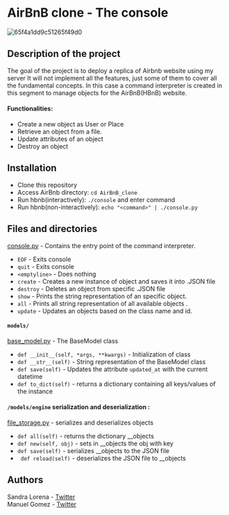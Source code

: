 #  AirBnB clone - The console
![65f4a1dd9c51265f49d0](https://user-images.githubusercontent.com/25884337/140618660-12cbf53d-6ab2-4f48-9f3a-32cda5a23817.png)
## Description of the project
The goal of the project is to deploy a replica of Airbnb website using my
server It will not implement all the features, just some of them to cover all
the fundamental concepts.
In this case a command interpreter is created in this segment to manage objects for the AirBnB(HBnB) website.

#### Functionalities:
* Create a new object as User or Place
* Retrieve an object from a file.
* Update attributes of an object
* Destroy an object

## Installation
* Clone this repository
* Access AirBnb directory: `cd AirBnB_clone`
* Run hbnb(interactively): `./console` and enter command
* Run hbnb(non-interactively): `echo "<command>" | ./console.py`

## Files and directories
[console.py](console.py) - Contains the entry point of the command interpreter. 
* `EOF` - Exits console 
* `quit` - Exits console
* `<emptyline>` - Does nothing
* `create` - Creates a new instance of object and saves it into .JSON file
* `destroy` - Deletes an object from specific .JSON file
* `show` - Prints the string representation of an specific object.
* `all` - Prints all string representation of all available objects .
* `update` - Updates an objects based on the class name and id.

#### `models/`
[base_model.py](/models/base_model.py) - The BaseModel class
* `def __init__(self, *args, **kwargs)` - Initialization of class
* `def __str__(self)` - String representation of the BaseModel class
* `def save(self)` - Updates the attribute `updated_at` with the current datetime
* `def to_dict(self)` - returns a dictionary containing all keys/values of the instance

#### `/models/engine` serialization and deserialization :
[file_storage.py](/models/engine/file_storage.py) - serializes and deserializes objects
* `def all(self)` - returns the dictionary __objects
* `def new(self, obj)` - sets in __objects the obj with key
* `def save(self)` - serializes __objects to the JSON file
* ` def reload(self)` -  deserializes the JSON file to __objects

## Authors
Sandra Lorena - [Twitter](https://twitter.com/alexa_orrico)  
Manuel Gomez - [Twitter](https://twitter.com/ManoloGomez08)
